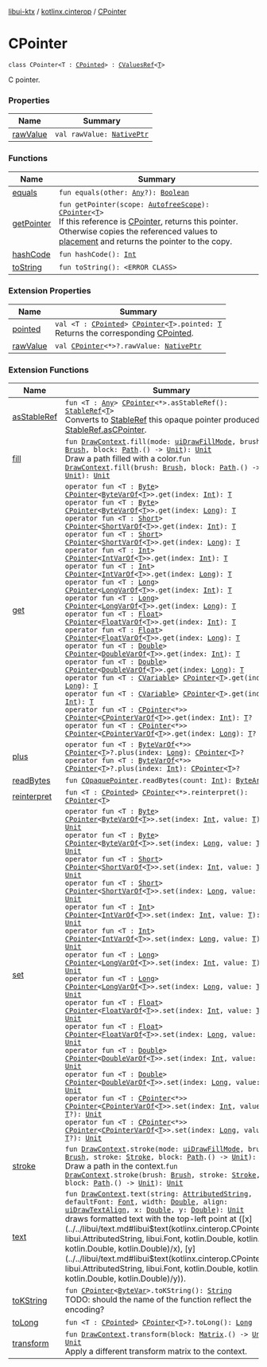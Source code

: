 [libui-ktx](../../index.md) / [kotlinx.cinterop](../index.md) / [CPointer](./index.md)

# CPointer

`class CPointer<T : `[`CPointed`](../-c-pointed/index.md)`> : `[`CValuesRef`](../-c-values-ref/index.md)`<`[`T`](index.md#T)`>`

C pointer.

### Properties

| Name | Summary |
|---|---|
| [rawValue](raw-value.md) | `val rawValue: `[`NativePtr`](../-native-ptr.md) |

### Functions

| Name | Summary |
|---|---|
| [equals](equals.md) | `fun equals(other: `[`Any`](https://kotlinlang.org/api/latest/jvm/stdlib/kotlin/-any/index.html)`?): `[`Boolean`](https://kotlinlang.org/api/latest/jvm/stdlib/kotlin/-boolean/index.html) |
| [getPointer](get-pointer.md) | `fun getPointer(scope: `[`AutofreeScope`](../-autofree-scope/index.md)`): `[`CPointer`](./index.md)`<`[`T`](index.md#T)`>`<br>If this reference is [CPointer](./index.md), returns this pointer. Otherwise copies the referenced values to [placement](#) and returns the pointer to the copy. |
| [hashCode](hash-code.md) | `fun hashCode(): `[`Int`](https://kotlinlang.org/api/latest/jvm/stdlib/kotlin/-int/index.html) |
| [toString](to-string.md) | `fun toString(): <ERROR CLASS>` |

### Extension Properties

| Name | Summary |
|---|---|
| [pointed](../pointed.md) | `val <T : `[`CPointed`](../-c-pointed/index.md)`> `[`CPointer`](./index.md)`<`[`T`](../pointed.md#T)`>.pointed: `[`T`](../pointed.md#T)<br>Returns the corresponding [CPointed](../-c-pointed/index.md). |
| [rawValue](../raw-value.md) | `val `[`CPointer`](./index.md)`<*>?.rawValue: `[`NativePtr`](../-native-ptr.md) |

### Extension Functions

| Name | Summary |
|---|---|
| [asStableRef](../as-stable-ref.md) | `fun <T : `[`Any`](https://kotlinlang.org/api/latest/jvm/stdlib/kotlin/-any/index.html)`> `[`CPointer`](./index.md)`<*>.asStableRef(): `[`StableRef`](../-stable-ref/index.md)`<`[`T`](../as-stable-ref.md#T)`>`<br>Converts to [StableRef](../-stable-ref/index.md) this opaque pointer produced by [StableRef.asCPointer](../-stable-ref/as-c-pointer.md). |
| [fill](../../libui/fill.md) | `fun `[`DrawContext`](../../libui/-draw-context.md)`.fill(mode: `[`uiDrawFillMode`](../../libui/ui-draw-fill-mode.md)`, brush: `[`Brush`](../../libui/-brush/index.md)`, block: `[`Path`](../../libui/-path/index.md)`.() -> `[`Unit`](https://kotlinlang.org/api/latest/jvm/stdlib/kotlin/-unit/index.html)`): `[`Unit`](https://kotlinlang.org/api/latest/jvm/stdlib/kotlin/-unit/index.html)<br>Draw a path filled with a color.`fun `[`DrawContext`](../../libui/-draw-context.md)`.fill(brush: `[`Brush`](../../libui/-brush/index.md)`, block: `[`Path`](../../libui/-path/index.md)`.() -> `[`Unit`](https://kotlinlang.org/api/latest/jvm/stdlib/kotlin/-unit/index.html)`): `[`Unit`](https://kotlinlang.org/api/latest/jvm/stdlib/kotlin/-unit/index.html) |
| [get](../get.md) | `operator fun <T : `[`Byte`](https://kotlinlang.org/api/latest/jvm/stdlib/kotlin/-byte/index.html)`> `[`CPointer`](./index.md)`<`[`ByteVarOf`](../-byte-var-of/index.md)`<`[`T`](../get.md#T)`>>.get(index: `[`Int`](https://kotlinlang.org/api/latest/jvm/stdlib/kotlin/-int/index.html)`): `[`T`](../get.md#T)<br>`operator fun <T : `[`Byte`](https://kotlinlang.org/api/latest/jvm/stdlib/kotlin/-byte/index.html)`> `[`CPointer`](./index.md)`<`[`ByteVarOf`](../-byte-var-of/index.md)`<`[`T`](../get.md#T)`>>.get(index: `[`Long`](https://kotlinlang.org/api/latest/jvm/stdlib/kotlin/-long/index.html)`): `[`T`](../get.md#T)<br>`operator fun <T : `[`Short`](https://kotlinlang.org/api/latest/jvm/stdlib/kotlin/-short/index.html)`> `[`CPointer`](./index.md)`<`[`ShortVarOf`](../-short-var-of/index.md)`<`[`T`](../get.md#T)`>>.get(index: `[`Int`](https://kotlinlang.org/api/latest/jvm/stdlib/kotlin/-int/index.html)`): `[`T`](../get.md#T)<br>`operator fun <T : `[`Short`](https://kotlinlang.org/api/latest/jvm/stdlib/kotlin/-short/index.html)`> `[`CPointer`](./index.md)`<`[`ShortVarOf`](../-short-var-of/index.md)`<`[`T`](../get.md#T)`>>.get(index: `[`Long`](https://kotlinlang.org/api/latest/jvm/stdlib/kotlin/-long/index.html)`): `[`T`](../get.md#T)<br>`operator fun <T : `[`Int`](https://kotlinlang.org/api/latest/jvm/stdlib/kotlin/-int/index.html)`> `[`CPointer`](./index.md)`<`[`IntVarOf`](../-int-var-of/index.md)`<`[`T`](../get.md#T)`>>.get(index: `[`Int`](https://kotlinlang.org/api/latest/jvm/stdlib/kotlin/-int/index.html)`): `[`T`](../get.md#T)<br>`operator fun <T : `[`Int`](https://kotlinlang.org/api/latest/jvm/stdlib/kotlin/-int/index.html)`> `[`CPointer`](./index.md)`<`[`IntVarOf`](../-int-var-of/index.md)`<`[`T`](../get.md#T)`>>.get(index: `[`Long`](https://kotlinlang.org/api/latest/jvm/stdlib/kotlin/-long/index.html)`): `[`T`](../get.md#T)<br>`operator fun <T : `[`Long`](https://kotlinlang.org/api/latest/jvm/stdlib/kotlin/-long/index.html)`> `[`CPointer`](./index.md)`<`[`LongVarOf`](../-long-var-of/index.md)`<`[`T`](../get.md#T)`>>.get(index: `[`Int`](https://kotlinlang.org/api/latest/jvm/stdlib/kotlin/-int/index.html)`): `[`T`](../get.md#T)<br>`operator fun <T : `[`Long`](https://kotlinlang.org/api/latest/jvm/stdlib/kotlin/-long/index.html)`> `[`CPointer`](./index.md)`<`[`LongVarOf`](../-long-var-of/index.md)`<`[`T`](../get.md#T)`>>.get(index: `[`Long`](https://kotlinlang.org/api/latest/jvm/stdlib/kotlin/-long/index.html)`): `[`T`](../get.md#T)<br>`operator fun <T : `[`Float`](https://kotlinlang.org/api/latest/jvm/stdlib/kotlin/-float/index.html)`> `[`CPointer`](./index.md)`<`[`FloatVarOf`](../-float-var-of/index.md)`<`[`T`](../get.md#T)`>>.get(index: `[`Int`](https://kotlinlang.org/api/latest/jvm/stdlib/kotlin/-int/index.html)`): `[`T`](../get.md#T)<br>`operator fun <T : `[`Float`](https://kotlinlang.org/api/latest/jvm/stdlib/kotlin/-float/index.html)`> `[`CPointer`](./index.md)`<`[`FloatVarOf`](../-float-var-of/index.md)`<`[`T`](../get.md#T)`>>.get(index: `[`Long`](https://kotlinlang.org/api/latest/jvm/stdlib/kotlin/-long/index.html)`): `[`T`](../get.md#T)<br>`operator fun <T : `[`Double`](https://kotlinlang.org/api/latest/jvm/stdlib/kotlin/-double/index.html)`> `[`CPointer`](./index.md)`<`[`DoubleVarOf`](../-double-var-of/index.md)`<`[`T`](../get.md#T)`>>.get(index: `[`Int`](https://kotlinlang.org/api/latest/jvm/stdlib/kotlin/-int/index.html)`): `[`T`](../get.md#T)<br>`operator fun <T : `[`Double`](https://kotlinlang.org/api/latest/jvm/stdlib/kotlin/-double/index.html)`> `[`CPointer`](./index.md)`<`[`DoubleVarOf`](../-double-var-of/index.md)`<`[`T`](../get.md#T)`>>.get(index: `[`Long`](https://kotlinlang.org/api/latest/jvm/stdlib/kotlin/-long/index.html)`): `[`T`](../get.md#T)<br>`operator fun <T : `[`CVariable`](../-c-variable/index.md)`> `[`CPointer`](./index.md)`<`[`T`](../get.md#T)`>.get(index: `[`Long`](https://kotlinlang.org/api/latest/jvm/stdlib/kotlin/-long/index.html)`): `[`T`](../get.md#T)<br>`operator fun <T : `[`CVariable`](../-c-variable/index.md)`> `[`CPointer`](./index.md)`<`[`T`](../get.md#T)`>.get(index: `[`Int`](https://kotlinlang.org/api/latest/jvm/stdlib/kotlin/-int/index.html)`): `[`T`](../get.md#T)<br>`operator fun <T : `[`CPointer`](./index.md)`<*>> `[`CPointer`](./index.md)`<`[`CPointerVarOf`](../-c-pointer-var-of/index.md)`<`[`T`](../get.md#T)`>>.get(index: `[`Int`](https://kotlinlang.org/api/latest/jvm/stdlib/kotlin/-int/index.html)`): `[`T`](../get.md#T)`?`<br>`operator fun <T : `[`CPointer`](./index.md)`<*>> `[`CPointer`](./index.md)`<`[`CPointerVarOf`](../-c-pointer-var-of/index.md)`<`[`T`](../get.md#T)`>>.get(index: `[`Long`](https://kotlinlang.org/api/latest/jvm/stdlib/kotlin/-long/index.html)`): `[`T`](../get.md#T)`?` |
| [plus](../plus.md) | `operator fun <T : `[`ByteVarOf`](../-byte-var-of/index.md)`<*>> `[`CPointer`](./index.md)`<`[`T`](../plus.md#T)`>?.plus(index: `[`Long`](https://kotlinlang.org/api/latest/jvm/stdlib/kotlin/-long/index.html)`): `[`CPointer`](./index.md)`<`[`T`](../plus.md#T)`>?`<br>`operator fun <T : `[`ByteVarOf`](../-byte-var-of/index.md)`<*>> `[`CPointer`](./index.md)`<`[`T`](../plus.md#T)`>?.plus(index: `[`Int`](https://kotlinlang.org/api/latest/jvm/stdlib/kotlin/-int/index.html)`): `[`CPointer`](./index.md)`<`[`T`](../plus.md#T)`>?` |
| [readBytes](../read-bytes.md) | `fun `[`COpaquePointer`](../-c-opaque-pointer.md)`.readBytes(count: `[`Int`](https://kotlinlang.org/api/latest/jvm/stdlib/kotlin/-int/index.html)`): `[`ByteArray`](https://kotlinlang.org/api/latest/jvm/stdlib/kotlin/-byte-array/index.html) |
| [reinterpret](../reinterpret.md) | `fun <T : `[`CPointed`](../-c-pointed/index.md)`> `[`CPointer`](./index.md)`<*>.reinterpret(): `[`CPointer`](./index.md)`<`[`T`](../reinterpret.md#T)`>` |
| [set](../set.md) | `operator fun <T : `[`Byte`](https://kotlinlang.org/api/latest/jvm/stdlib/kotlin/-byte/index.html)`> `[`CPointer`](./index.md)`<`[`ByteVarOf`](../-byte-var-of/index.md)`<`[`T`](../set.md#T)`>>.set(index: `[`Int`](https://kotlinlang.org/api/latest/jvm/stdlib/kotlin/-int/index.html)`, value: `[`T`](../set.md#T)`): `[`Unit`](https://kotlinlang.org/api/latest/jvm/stdlib/kotlin/-unit/index.html)<br>`operator fun <T : `[`Byte`](https://kotlinlang.org/api/latest/jvm/stdlib/kotlin/-byte/index.html)`> `[`CPointer`](./index.md)`<`[`ByteVarOf`](../-byte-var-of/index.md)`<`[`T`](../set.md#T)`>>.set(index: `[`Long`](https://kotlinlang.org/api/latest/jvm/stdlib/kotlin/-long/index.html)`, value: `[`T`](../set.md#T)`): `[`Unit`](https://kotlinlang.org/api/latest/jvm/stdlib/kotlin/-unit/index.html)<br>`operator fun <T : `[`Short`](https://kotlinlang.org/api/latest/jvm/stdlib/kotlin/-short/index.html)`> `[`CPointer`](./index.md)`<`[`ShortVarOf`](../-short-var-of/index.md)`<`[`T`](../set.md#T)`>>.set(index: `[`Int`](https://kotlinlang.org/api/latest/jvm/stdlib/kotlin/-int/index.html)`, value: `[`T`](../set.md#T)`): `[`Unit`](https://kotlinlang.org/api/latest/jvm/stdlib/kotlin/-unit/index.html)<br>`operator fun <T : `[`Short`](https://kotlinlang.org/api/latest/jvm/stdlib/kotlin/-short/index.html)`> `[`CPointer`](./index.md)`<`[`ShortVarOf`](../-short-var-of/index.md)`<`[`T`](../set.md#T)`>>.set(index: `[`Long`](https://kotlinlang.org/api/latest/jvm/stdlib/kotlin/-long/index.html)`, value: `[`T`](../set.md#T)`): `[`Unit`](https://kotlinlang.org/api/latest/jvm/stdlib/kotlin/-unit/index.html)<br>`operator fun <T : `[`Int`](https://kotlinlang.org/api/latest/jvm/stdlib/kotlin/-int/index.html)`> `[`CPointer`](./index.md)`<`[`IntVarOf`](../-int-var-of/index.md)`<`[`T`](../set.md#T)`>>.set(index: `[`Int`](https://kotlinlang.org/api/latest/jvm/stdlib/kotlin/-int/index.html)`, value: `[`T`](../set.md#T)`): `[`Unit`](https://kotlinlang.org/api/latest/jvm/stdlib/kotlin/-unit/index.html)<br>`operator fun <T : `[`Int`](https://kotlinlang.org/api/latest/jvm/stdlib/kotlin/-int/index.html)`> `[`CPointer`](./index.md)`<`[`IntVarOf`](../-int-var-of/index.md)`<`[`T`](../set.md#T)`>>.set(index: `[`Long`](https://kotlinlang.org/api/latest/jvm/stdlib/kotlin/-long/index.html)`, value: `[`T`](../set.md#T)`): `[`Unit`](https://kotlinlang.org/api/latest/jvm/stdlib/kotlin/-unit/index.html)<br>`operator fun <T : `[`Long`](https://kotlinlang.org/api/latest/jvm/stdlib/kotlin/-long/index.html)`> `[`CPointer`](./index.md)`<`[`LongVarOf`](../-long-var-of/index.md)`<`[`T`](../set.md#T)`>>.set(index: `[`Int`](https://kotlinlang.org/api/latest/jvm/stdlib/kotlin/-int/index.html)`, value: `[`T`](../set.md#T)`): `[`Unit`](https://kotlinlang.org/api/latest/jvm/stdlib/kotlin/-unit/index.html)<br>`operator fun <T : `[`Long`](https://kotlinlang.org/api/latest/jvm/stdlib/kotlin/-long/index.html)`> `[`CPointer`](./index.md)`<`[`LongVarOf`](../-long-var-of/index.md)`<`[`T`](../set.md#T)`>>.set(index: `[`Long`](https://kotlinlang.org/api/latest/jvm/stdlib/kotlin/-long/index.html)`, value: `[`T`](../set.md#T)`): `[`Unit`](https://kotlinlang.org/api/latest/jvm/stdlib/kotlin/-unit/index.html)<br>`operator fun <T : `[`Float`](https://kotlinlang.org/api/latest/jvm/stdlib/kotlin/-float/index.html)`> `[`CPointer`](./index.md)`<`[`FloatVarOf`](../-float-var-of/index.md)`<`[`T`](../set.md#T)`>>.set(index: `[`Int`](https://kotlinlang.org/api/latest/jvm/stdlib/kotlin/-int/index.html)`, value: `[`T`](../set.md#T)`): `[`Unit`](https://kotlinlang.org/api/latest/jvm/stdlib/kotlin/-unit/index.html)<br>`operator fun <T : `[`Float`](https://kotlinlang.org/api/latest/jvm/stdlib/kotlin/-float/index.html)`> `[`CPointer`](./index.md)`<`[`FloatVarOf`](../-float-var-of/index.md)`<`[`T`](../set.md#T)`>>.set(index: `[`Long`](https://kotlinlang.org/api/latest/jvm/stdlib/kotlin/-long/index.html)`, value: `[`T`](../set.md#T)`): `[`Unit`](https://kotlinlang.org/api/latest/jvm/stdlib/kotlin/-unit/index.html)<br>`operator fun <T : `[`Double`](https://kotlinlang.org/api/latest/jvm/stdlib/kotlin/-double/index.html)`> `[`CPointer`](./index.md)`<`[`DoubleVarOf`](../-double-var-of/index.md)`<`[`T`](../set.md#T)`>>.set(index: `[`Int`](https://kotlinlang.org/api/latest/jvm/stdlib/kotlin/-int/index.html)`, value: `[`T`](../set.md#T)`): `[`Unit`](https://kotlinlang.org/api/latest/jvm/stdlib/kotlin/-unit/index.html)<br>`operator fun <T : `[`Double`](https://kotlinlang.org/api/latest/jvm/stdlib/kotlin/-double/index.html)`> `[`CPointer`](./index.md)`<`[`DoubleVarOf`](../-double-var-of/index.md)`<`[`T`](../set.md#T)`>>.set(index: `[`Long`](https://kotlinlang.org/api/latest/jvm/stdlib/kotlin/-long/index.html)`, value: `[`T`](../set.md#T)`): `[`Unit`](https://kotlinlang.org/api/latest/jvm/stdlib/kotlin/-unit/index.html)<br>`operator fun <T : `[`CPointer`](./index.md)`<*>> `[`CPointer`](./index.md)`<`[`CPointerVarOf`](../-c-pointer-var-of/index.md)`<`[`T`](../set.md#T)`>>.set(index: `[`Int`](https://kotlinlang.org/api/latest/jvm/stdlib/kotlin/-int/index.html)`, value: `[`T`](../set.md#T)`?): `[`Unit`](https://kotlinlang.org/api/latest/jvm/stdlib/kotlin/-unit/index.html)<br>`operator fun <T : `[`CPointer`](./index.md)`<*>> `[`CPointer`](./index.md)`<`[`CPointerVarOf`](../-c-pointer-var-of/index.md)`<`[`T`](../set.md#T)`>>.set(index: `[`Long`](https://kotlinlang.org/api/latest/jvm/stdlib/kotlin/-long/index.html)`, value: `[`T`](../set.md#T)`?): `[`Unit`](https://kotlinlang.org/api/latest/jvm/stdlib/kotlin/-unit/index.html) |
| [stroke](../../libui/stroke.md) | `fun `[`DrawContext`](../../libui/-draw-context.md)`.stroke(mode: `[`uiDrawFillMode`](../../libui/ui-draw-fill-mode.md)`, brush: `[`Brush`](../../libui/-brush/index.md)`, stroke: `[`Stroke`](../../libui/-stroke/index.md)`, block: `[`Path`](../../libui/-path/index.md)`.() -> `[`Unit`](https://kotlinlang.org/api/latest/jvm/stdlib/kotlin/-unit/index.html)`): `[`Unit`](https://kotlinlang.org/api/latest/jvm/stdlib/kotlin/-unit/index.html)<br>Draw a path in the context.`fun `[`DrawContext`](../../libui/-draw-context.md)`.stroke(brush: `[`Brush`](../../libui/-brush/index.md)`, stroke: `[`Stroke`](../../libui/-stroke/index.md)`, block: `[`Path`](../../libui/-path/index.md)`.() -> `[`Unit`](https://kotlinlang.org/api/latest/jvm/stdlib/kotlin/-unit/index.html)`): `[`Unit`](https://kotlinlang.org/api/latest/jvm/stdlib/kotlin/-unit/index.html) |
| [text](../../libui/text.md) | `fun `[`DrawContext`](../../libui/-draw-context.md)`.text(string: `[`AttributedString`](../../libui/-attributed-string/index.md)`, defaultFont: `[`Font`](../../libui/-font/index.md)`, width: `[`Double`](https://kotlinlang.org/api/latest/jvm/stdlib/kotlin/-double/index.html)`, align: `[`uiDrawTextAlign`](../../libui/ui-draw-text-align.md)`, x: `[`Double`](https://kotlinlang.org/api/latest/jvm/stdlib/kotlin/-double/index.html)`, y: `[`Double`](https://kotlinlang.org/api/latest/jvm/stdlib/kotlin/-double/index.html)`): `[`Unit`](https://kotlinlang.org/api/latest/jvm/stdlib/kotlin/-unit/index.html)<br>draws formatted text with the top-left point at ([x](../../libui/text.md#libui$text(kotlinx.cinterop.CPointer(()), libui.AttributedString, libui.Font, kotlin.Double, kotlin.Int, kotlin.Double, kotlin.Double)/x), [y](../../libui/text.md#libui$text(kotlinx.cinterop.CPointer(()), libui.AttributedString, libui.Font, kotlin.Double, kotlin.Int, kotlin.Double, kotlin.Double)/y)). |
| [toKString](../to-k-string.md) | `fun `[`CPointer`](./index.md)`<`[`ByteVar`](../-byte-var.md)`>.toKString(): `[`String`](https://kotlinlang.org/api/latest/jvm/stdlib/kotlin/-string/index.html)<br>TODO: should the name of the function reflect the encoding? |
| [toLong](../to-long.md) | `fun <T : `[`CPointed`](../-c-pointed/index.md)`> `[`CPointer`](./index.md)`<`[`T`](../to-long.md#T)`>?.toLong(): `[`Long`](https://kotlinlang.org/api/latest/jvm/stdlib/kotlin/-long/index.html) |
| [transform](../../libui/transform.md) | `fun `[`DrawContext`](../../libui/-draw-context.md)`.transform(block: `[`Matrix`](../../libui/-matrix/index.md)`.() -> `[`Unit`](https://kotlinlang.org/api/latest/jvm/stdlib/kotlin/-unit/index.html)`): `[`Unit`](https://kotlinlang.org/api/latest/jvm/stdlib/kotlin/-unit/index.html)<br>Apply a different transform matrix to the context. |
